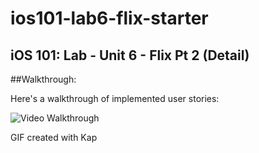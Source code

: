 # ios101-lab6-flix-starter

## iOS 101: Lab - Unit 6 - Flix Pt 2 (Detail)
##Walkthrough:

Here's a walkthrough of implemented user stories:

<img src='lab6.gif' title='Video Walkthrough' width='' alt='Video Walkthrough' />

GIF created with Kap
